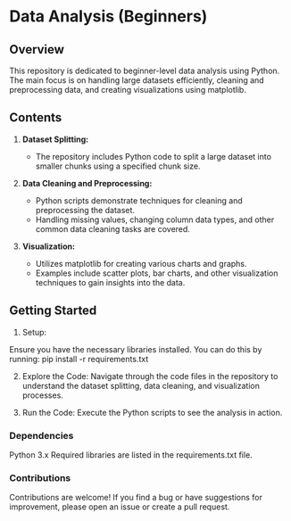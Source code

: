 # Data Analysis (Beginners)

## Overview

This repository is dedicated to beginner-level data analysis using Python. The main focus is on handling large datasets efficiently, cleaning and preprocessing data, and creating visualizations using matplotlib.

## Contents

1. **Dataset Splitting:**
   - The repository includes Python code to split a large dataset into smaller chunks using a specified chunk size.

2. **Data Cleaning and Preprocessing:**
   - Python scripts demonstrate techniques for cleaning and preprocessing the dataset.
   - Handling missing values, changing column data types, and other common data cleaning tasks are covered.

3. **Visualization:**
   - Utilizes matplotlib for creating various charts and graphs.
   - Examples include scatter plots, bar charts, and other visualization techniques to gain insights into the data.

## Getting Started

1. Setup:

Ensure you have the necessary libraries installed. You can do this by running:
pip install -r requirements.txt

2. Explore the Code:
Navigate through the code files in the repository to understand the dataset splitting, data cleaning, and visualization processes.

3. Run the Code:
Execute the Python scripts to see the analysis in action.

### Dependencies
Python 3.x
Required libraries are listed in the requirements.txt file.

### Contributions
Contributions are welcome! If you find a bug or have suggestions for improvement, please open an issue or create a pull request.
